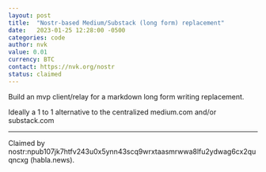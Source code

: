 ```yaml
---
layout: post
title:  "Nostr-based Medium/Substack (long form) replacement"
date:   2023-01-25 12:28:00 -0500
categories: code
author: nvk
value: 0.01
currency: BTC
contact: https://nvk.org/nostr
status: claimed
---
```


Build an mvp client/relay for a markdown long form writing replacement. 

Ideally a 1 to 1 alternative to the centralized medium.com and/or substack.com

---

Claimed by nostr:npub107jk7htfv243u0x5ynn43scq9wrxtaasmrwwa8lfu2ydwag6cx2quqncxg (habla.news).

